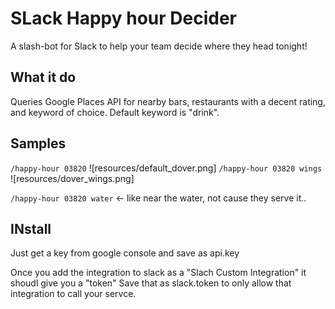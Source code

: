 # SLack Happy hour Decider
A slash-bot for Slack to help your team decide where they head tonight!

## What it do
Queries Google Places API for nearby bars, restaurants with a decent rating, and keyword of choice. Default keyword is "drink".

## Samples
`/happy-hour 03820`
![resources/default_dover.png]
`/happy-hour 03820 wings`
![resources/dover_wings.png]

`/happy-hour 03820 water` <- like near the water, not cause they serve it..


## INstall
Just get a key from google console and save as api.key

Once you add the integration to slack as a "Slach Custom Integration" it shoudl give you a "token" Save that as slack.token to only allow that integration to call your servce.
